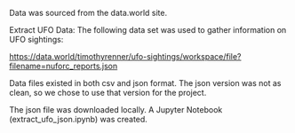 Data was sourced from the data.world site.  


Extract UFO Data:
The following data set was used to gather information on UFO sightings:

https://data.world/timothyrenner/ufo-sightings/workspace/file?filename=nuforc_reports.json

Data files existed in both csv and json format.  The json version was not as clean, so we chose to use that version for the project.

The json file was downloaded locally.  A Jupyter Notebook (extract_ufo_json.ipynb) was created.  
